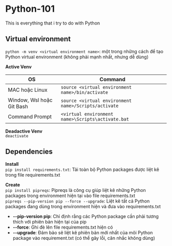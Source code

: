 # Python-101

This is everything that i try to do with Python

## Virtual environment
```python -m venv <virtual environment name>```: một trong những cách để tạo Python virtual environment (không phải mạnh nhất, nhưng dễ dùng)

**Active Venv**

| OS     | Command                                                 |
|--------|---------------------------------------------------------|
| MAC hoặc Linux| ```source <virtual environment name>/bin/activate```| 
| Window, Wsl hoặc Git Bash | ```source <virtual environment name>/Scripts/activate```| 
| Command Prompt | ```<virtual environment name>\Scripts\activate.bat```| 

**Deadactive Venv**  
```deactivate```

## Dependencies  
**Install**   
```pip install requirements.txt```: Tải toàn bộ Python packages được liệt kê trong file requirements.txt

**Create**  
```pip install pipreqs```: Pipreqs là công cụ giúp liệt kê những Python packages trong environment hiện tại vào file requirements.txt  
```pipreqs --pip-version pip --force --upgrade```: Liệt kê tất cả Python packages đang dùng trong environment hiện và đưa vào requirements.txt
- **--pip-version pip**: Chỉ định rằng các Python package cần phải tương thích với phiên bản hiện tại của pip
- **--force**: Ghi đè lên file requirements.txt hiện có 
- **--upgrade**: Đảm bảo sẽ liệt kê phiên bản mới nhất của môi Python package vào requirement.txt (có thể gây lỗi, cân nhắc không dùng)